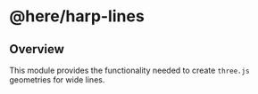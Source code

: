 # @here/harp-lines

## Overview

This module provides the functionality needed to create `three.js` geometries for wide lines.
